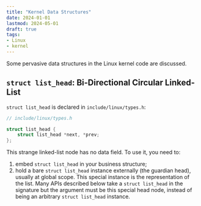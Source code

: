 ```yaml
---
title: "Kernel Data Structures"
date: 2024-01-01
lastmod: 2024-05-01
draft: true
tags:
- Linux
- kernel
---
```


Some pervasive data structures in the Linux kernel code are discussed.

<!--more-->

## `struct list_head`: Bi-Directional Circular Linked-List

`struct list_head` is declared in `include/linux/types.h`:

```c
// include/linux/types.h

struct list_head {
	struct list_head *next, *prev;
};
```

This strange linked-list node has no data field. To use it, you need to:
1. embed `struct list_head` in your business structure;
2. hold a bare `struct list_head` instance externally (the guardian head), usually at global scope.
  This special instance is the representation of the list. Many APIs described below take a `struct list_head` in the signature but the argument must be this special head node, instead of being an arbitrary `struct list_head` instance.

